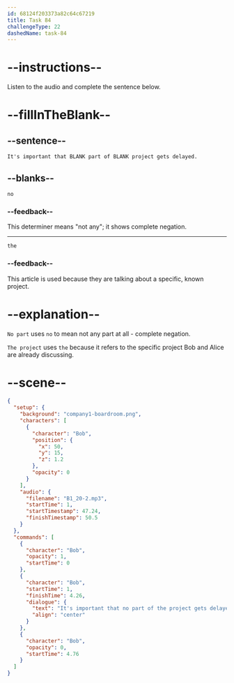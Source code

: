 ```yaml
---
id: 68124f203373a82c64c67219
title: Task 84
challengeType: 22
dashedName: task-84
---
```


<!-- (Audio) Bob: It's important that no part of the project gets delayed. -->

# --instructions--

Listen to the audio and complete the sentence below.

# --fillInTheBlank--

## --sentence--

`It's important that BLANK part of BLANK project gets delayed.`

## --blanks--

`no`

### --feedback--

This determiner means "not any"; it shows complete negation.

---

`the`

### --feedback--

This article is used because they are talking about a specific, known project.

# --explanation--

`No part` uses `no` to mean not any part at all - complete negation.

`The project` uses `the` because it refers to the specific project Bob and Alice are already discussing.

# --scene--

```json
{
  "setup": {
    "background": "company1-boardroom.png",
    "characters": [
      {
        "character": "Bob",
        "position": {
          "x": 50,
          "y": 15,
          "z": 1.2
        },
        "opacity": 0
      }
    ],
    "audio": {
      "filename": "B1_20-2.mp3",
      "startTime": 1,
      "startTimestamp": 47.24,
      "finishTimestamp": 50.5
    }
  },
  "commands": [
    {
      "character": "Bob",
      "opacity": 1,
      "startTime": 0
    },
    {
      "character": "Bob",
      "startTime": 1,
      "finishTime": 4.26,
      "dialogue": {
        "text": "It's important that no part of the project gets delayed.",
        "align": "center"
      }
    },
    {
      "character": "Bob",
      "opacity": 0,
      "startTime": 4.76
    }
  ]
}
```
